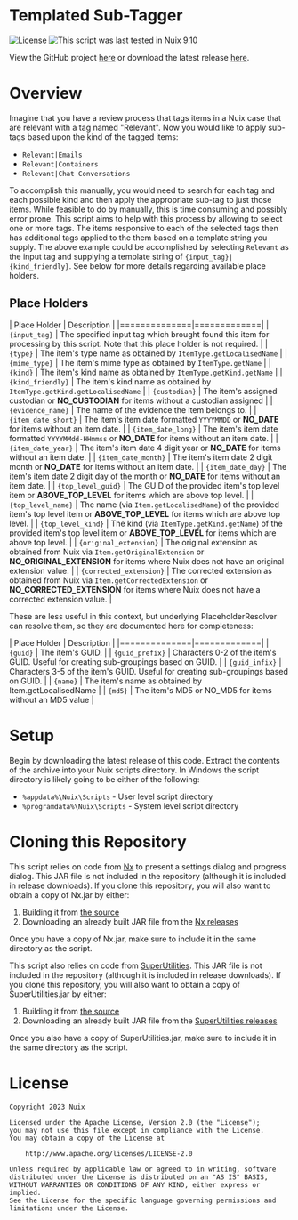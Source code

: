 Templated Sub-Tagger
====================

[![License](https://img.shields.io/badge/License-Apache%202.0-blue.svg)](http://www.apache.org/licenses/LICENSE-2.0) ![This script was last tested in Nuix 9.10](https://img.shields.io/badge/Script%20Tested%20in%20Nuix-9.10-green.svg)

View the GitHub project [here](https://github.com/Nuix/Templated-SubTagger) or download the latest release [here](https://github.com/Nuix/Templated-SubTagger/releases).

# Overview

Imagine that you have a review process that tags items in a Nuix case that are relevant with a tag named "Relevant".  Now you would like to apply sub-tags based upon the kind of the tagged items:
- `Relevant|Emails`
- `Relevant|Containers`
- `Relevant|Chat Conversations`

To accomplish this manually, you would need to search for each tag and each possible kind and then apply the appropriate sub-tag to just those items.  While feasible to do by manually, this is time consuming and possibly error prone.  This script aims to help with this process by allowing to select one or more tags.  The items responsive to each of the selected tags then has additional tags applied to the them based on a template string you supply.  The above example could be accomplished by selecting `Relevant` as the input tag and supplying a template string of `{input_tag}|{kind_friendly}`.  See below for more details regarding available place holders.

## Place Holders

| Place Holder | Description |
|==============|=============|
| `{input_tag}` | The specified input tag which brought found this item for processing by this script. Note that this place holder is not required. |
| `{type}` | The item's type name as obtained by `ItemType.getLocalisedName` |
| `{mime_type}` | The item's mime type as obtained by `ItemType.getName` |
| `{kind}` | The item's kind name as obtained by `ItemType.getKind.getName` |
| `{kind_friendly}` | The item's kind name as obtained by `ItemType.getKind.getLocalisedName` |
| `{custodian}` | The item's assigned custodian or **NO_CUSTODIAN** for items without a custodian assigned |
| `{evidence_name}` | The name of the evidence the item belongs to. |
| `{item_date_short}` | The item's item date formatted `YYYYMMDD` or **NO_DATE** for items without an item date. |
| `{item_date_long}` | The item's item date formatted `YYYYMMdd-HHmmss` or **NO_DATE** for items without an item date. |
| `{item_date_year}` | The item's item date 4 digit year or **NO_DATE** for items without an item date. |
| `{item_date_month}` | The item's item date 2 digit month or **NO_DATE** for items without an item date. |
| `{item_date_day}` | The item's item date 2 digit day of the month or **NO_DATE** for items without an item date. |
| `{top_level_guid}` | The GUID of the provided item's top level item or **ABOVE_TOP_LEVEL** for items which are above top level. |
| `{top_level_name}` | The name (via `Item.getLocalisedName`) of the provided item's top level item or **ABOVE_TOP_LEVEL** for items which are above top level. |
| `{top_level_kind}` | The kind (via `ItemType.getKind.getName`) of the provided item's top level item or **ABOVE_TOP_LEVEL** for items which are above top level. |
| `{original_extension}` | The original extension as obtained from Nuix via `Item.getOriginalExtension` or **NO_ORIGINAL_EXTENSION** for items where Nuix does not have an original extension value. |
| `{corrected_extension}` | The corrected extension as obtained from Nuix via `Item.getCorrectedExtension` or **NO_CORRECTED_EXTENSION** for items where Nuix does not have a corrected extension value. |

These are less useful in this context, but underlying PlaceholderResolver can resolve them, so they are documented here for completeness:

| Place Holder | Description |
|==============|=============|
| `{guid}` | The item's GUID. |
| `{guid_prefix}` | Characters 0-2 of the item's GUID. Useful for creating sub-groupings based on GUID. |
| `{guid_infix}` | Characters 3-5 of the item's GUID. Useful for creating sub-groupings based on GUID. |
| `{name}` | The item's name as obtained by Item.getLocalisedName |
| `{md5}` | The item's MD5 or NO_MD5 for items without an MD5 value |

# Setup

Begin by downloading the latest release of this code.  Extract the contents of the archive into your Nuix scripts directory.  In Windows the script directory is likely going to be either of the following:

- `%appdata%\Nuix\Scripts` - User level script directory
- `%programdata%\Nuix\Scripts` - System level script directory


# Cloning this Repository

This script relies on code from [Nx](https://github.com/Nuix/Nx) to present a settings dialog and progress dialog.  This JAR file is not included in the repository (although it is included in release downloads).  If you clone this repository, you will also want to obtain a copy of Nx.jar by either:
1. Building it from [the source](https://github.com/Nuix/Nx)
2. Downloading an already built JAR file from the [Nx releases](https://github.com/Nuix/Nx/releases)

Once you have a copy of Nx.jar, make sure to include it in the same directory as the script.

This script also relies on code from [SuperUtilities](https://github.com/Nuix/SuperUtilities).  This JAR file is not included in the repository (although it is included in release downloads).  If you clone this repository, you will also want to obtain a copy of SuperUtilities.jar by either:
1. Building it from [the source](https://github.com/Nuix/SuperUtilities)
2. Downloading an already built JAR file from the [SuperUtilities releases](https://github.com/Nuix/SuperUtilities/releases)

Once you also have a copy of SuperUtilities.jar, make sure to include it in the same directory as the script.

# License

```
Copyright 2023 Nuix

Licensed under the Apache License, Version 2.0 (the "License");
you may not use this file except in compliance with the License.
You may obtain a copy of the License at

    http://www.apache.org/licenses/LICENSE-2.0

Unless required by applicable law or agreed to in writing, software
distributed under the License is distributed on an "AS IS" BASIS,
WITHOUT WARRANTIES OR CONDITIONS OF ANY KIND, either express or implied.
See the License for the specific language governing permissions and
limitations under the License.
```

